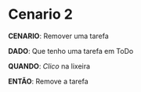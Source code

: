 # Cenario 2

**CENARIO**: Remover uma tarefa

**DADO**: Que tenho uma tarefa em ToDo

**QUANDO**: *Clico* na lixeira

**ENTÃO**: Remove a tarefa
